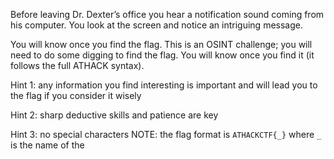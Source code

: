 Before leaving Dr. Dexter’s office you hear a notification sound coming from his computer. You look at the screen and notice an intriguing message.

You will know once you find the flag. This is an OSINT challenge; you will need to do some digging to find the flag. You will know once you find it (it follows the full ATHACK syntax).

Hint 1: any information you find interesting is important and will lead you to the flag if you consider it wisely

Hint 2: sharp deductive skills and patience are key 

Hint 3: no special characters
NOTE: the flag format is `ATHACKCTF{_}` where `_` is the name of the 
